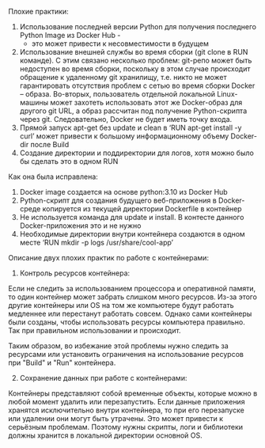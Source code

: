 ﻿Плохие практики:
1)  Использование последней версии Python для получения последнего Python Image из Docker Hub -
	-  это может привести к несовместимости в будущем
2)  Использование внешней службы во время сборки (git clone в RUN команде).
	С этим связано несколько проблем: git-репо может быть недоступен во время сборки, поскольку в этом случае происходит обращение к удаленному git хранилищу, т.е. никто не  может гарантировать отсутствия проблем с сетью во время сборки Docker – образа.
	Во-вторых, пользователь отдельной локальной Linux-машины может захотеть использовать этот же Docker-образ для другого git URL, а образ рассчитан под получение Python-скрипта  через git. Следовательно, Docker не будет иметь точку входа.
3)  Прямой запуск apt-get без update и clean в ‘RUN apt-get install -y curl’ может привести к большому информационному объему Docker-dir после Build
4) Создание директории и поддиректории для логов, хотя можно было бы сделать это в одном RUN

Как она была исправлена:
1)  Docker image создается на основе python:3.10 из Docker Hub
2)  Python-скрипт для создания будущего веб-приложения в Docker-среде копируется из текущей директории Dockerfile в контейнер
3)  Не используется команда для update и install. В контесте данного Docker-приложения это и не нужно
4) Необходимые директории внутри контейнера создаются в одном месте ‘RUN mkdir -p logs /usr/share/cool-app’



Описание двух плохих практик по работе с контейнерами:
1) Контроль ресурсов контейнера:

Если не следить за использованием процессора и оперативной памяти, то один контейнер может забрать слишком много ресурсов. Из-за этого другие контейнеры или OS на том же компьютере будут работать медленнее или перестанут работать совсем. Однако сами контейнеры были созданы, чтобы использовать ресурсы компьютера правильно. Так при правильном использовании и происходит. 

 

Таким образом, во избежание этой проблемы нужно следить за ресурсами или установить ограничения на использование ресурсов при "Build" и "Run" контейнера.

2) Сохранение данных при работе с контейнерами:

Контейнеры представляют собой временные объекты, которые можно в любой момент удалить или перезапустить. Если данные приложения хранятся исключительно внутри контейнера, то при его перезапуске или удалении они могут быть утрачены. Это может привести к серьёзным проблемам. Поэтому нужны скрипты, логи и библиотеки должны хранится в локальной директории основной OS.
